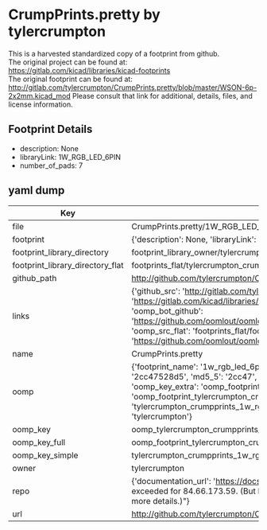 # CrumpPrints.pretty by tylercrumpton  
This is a harvested standardized copy of a footprint from github.  
The original project can be found at:  
https://gitlab.com/kicad/libraries/kicad-footprints  
The original footprint can be found at:
http://gitlab.com/tylercrumpton/CrumpPrints.pretty/blob/master/WSON-6p-2x2mm.kicad_mod
Please consult that link for additional, details, files, and license information.  
## Footprint Details
* description: None  
* libraryLink: 1W_RGB_LED_6PIN  
* number_of_pads: 7  
## yaml dump  
| Key | Value |  
| --- | --- |  
| file | CrumpPrints.pretty/1W_RGB_LED_6PIN.kicad_mod |  
| footprint | {'description': None, 'libraryLink': '1W_RGB_LED_6PIN', 'number_of_pads': 7} |  
| footprint_library_directory | footprint_library_owner/tylercrumpton_CrumpPrints.pretty |  
| footprint_library_directory_flat | footprints_flat/tylercrumpton_crumpprints_1w_rgb_led_6pin/working |  
| github_path | http://github.com/tylercrumpton/CrumpPrints.pretty/blob/master/1W_RGB_LED_6PIN.kicad_mod |  
| links | {'github_src': 'http://gitlab.com/tylercrumpton/CrumpPrints.pretty/blob/master/WSON-6p-2x2mm.kicad_mod', 'github_src_repo': 'https://gitlab.com/kicad/libraries/kicad-footprints', 'oomp_bot': 'footprints/tylercrumpton_crumpprints_1w_rgb_led_6pin/working', 'oomp_bot_github': 'https://github.com/oomlout/oomlout_oomp_footprint_bot/tree/main/footprints/tylercrumpton_crumpprints_1w_rgb_led_6pin/working', 'oomp_src_flat': 'footprints_flat/footprints_flat/tylercrumpton_crumpprints_1w_rgb_led_6pin/working', 'oomp_src_flat_github': 'https://github.com/oomlout/oomlout_oomp_footprint_src/tree/main/footprints_flat/tylercrumpton_crumpprints_1w_rgb_led_6pin/working'} |  
| name | CrumpPrints.pretty |  
| oomp | {'footprint_name': '1w_rgb_led_6pin', 'library_name': 'crumpprints', 'md5': '2cc47528d5dec8dae3ce882c0a467921', 'md5_10': '2cc47528d5', 'md5_5': '2cc47', 'md5_6': '2cc475', 'oomp_key': 'oomp_tylercrumpton_crumpprints_1w_rgb_led_6pin', 'oomp_key_extra': 'oomp_footprint_tylercrumpton_crumpprints_1w_rgb_led_6pin', 'oomp_key_full': 'oomp_footprint_tylercrumpton_crumpprints_1w_rgb_led_6pin_2cc475', 'oomp_key_simple': 'tylercrumpton_crumpprints_1w_rgb_led_6pin', 'original_filename': 'CrumpPrints.pretty/1W_RGB_LED_6PIN.kicad_mod', 'owner_name': 'tylercrumpton'} |  
| oomp_key | oomp_tylercrumpton_crumpprints_1w_rgb_led_6pin |  
| oomp_key_full | oomp_footprint_tylercrumpton_crumpprints_1w_rgb_led_6pin |  
| oomp_key_simple | tylercrumpton_crumpprints_1w_rgb_led_6pin |  
| owner | tylercrumpton |  
| repo | {'documentation_url': 'https://docs.github.com/rest/overview/resources-in-the-rest-api#rate-limiting', 'message': "API rate limit exceeded for 84.66.173.59. (But here's the good news: Authenticated requests get a higher rate limit. Check out the documentation for more details.)"} |  
| url | http://github.com/tylercrumpton/CrumpPrints.pretty |  

